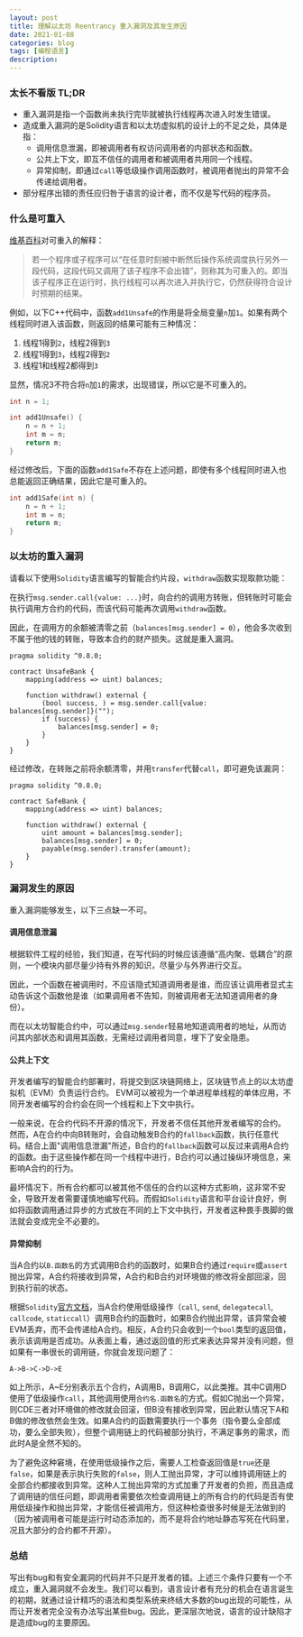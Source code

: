 ```yaml
---
layout: post
title: 理解以太坊 Reentrancy 重入漏洞及其发生原因
date: 2021-01-08
categories: blog
tags: [编程语言]
description: 
---
```


### 太长不看版 TL;DR

- 重入漏洞是指一个函数尚未执行完毕就被执行线程再次进入时发生错误。
- 造成重入漏洞的是Solidity语言和以太坊虚拟机的设计上的不足之处，具体是指：
    - 调用信息泄漏，即被调用者有权访问调用者的内部状态和函数。
    - 公共上下文，即互不信任的调用者和被调用者共用同一个线程。
    - 异常抑制，即通过`call`等低级操作调用函数时，被调用者抛出的异常不会传递给调用者。
- 部分程序出错的责任应归咎于语言的设计者，而不仅是写代码的程序员。

### 什么是可重入

[维基百科](https://zh.wikipedia.org/wiki/可重入)对可重入的解释：
> 若一个程序或子程序可以“在任意时刻被中断然后操作系统调度执行另外一段代码，这段代码又调用了该子程序不会出错”，则称其为可重入的。即当该子程序正在运行时，执行线程可以再次进入并执行它，仍然获得符合设计时预期的结果。

例如，以下C++代码中，函数`add1Unsafe`的作用是将全局变量`n`加`1`。如果有两个线程同时进入该函数，则返回的结果可能有三种情况：
1. 线程1得到`2`，线程2得到`3`
2. 线程1得到`3`，线程2得到`2`
3. 线程1和线程2都得到`3`

显然，情况3不符合将`n`加`1`的需求，出现错误，所以它是不可重入的。

```cpp
int n = 1;

int add1Unsafe() {
    n = n + 1;
    int m = n;
    return m;
}
```

经过修改后，下面的函数`add1Safe`不存在上述问题，即使有多个线程同时进入也总能返回正确结果，因此它是可重入的。

```cpp
int add1Safe(int n) {
    n = n + 1;
    int m = n;
    return m;
}
```

### 以太坊的重入漏洞

请看以下使用`Solidity`语言编写的智能合约片段，`withdraw`函数实现取款功能：

在执行`msg.sender.call{value: ...}`时，向合约的调用方转账，但转账时可能会执行调用方合约的代码，而该代码可能再次调用`withdraw`函数。

因此，在调用方的余额被清零之前（`balances[msg.sender] = 0`），他会多次收到不属于他的钱的转账，导致本合约的财产损失。这就是重入漏洞。

```solidity
pragma solidity ^0.8.0;

contract UnsafeBank {
    mapping(address => uint) balances;

    function withdraw() external {
        (bool success, ) = msg.sender.call{value: balances[msg.sender]}("");
        if (success) {
            balances[msg.sender] = 0;
        }
    }
}
```

经过修改，在转账之前将余额清零，并用`transfer`代替`call`，即可避免该漏洞：

```solidity
pragma solidity ^0.8.0;

contract SafeBank {
    mapping(address => uint) balances;

    function withdraw() external {
        uint amount = balances[msg.sender];
        balances[msg.sender] = 0;
        payable(msg.sender).transfer(amount);
    }
}
```

### 漏洞发生的原因

重入漏洞能够发生，以下三点缺一不可。

#### 调用信息泄漏

根据软件工程的经验，我们知道，在写代码的时候应该遵循“高内聚、低耦合”的原则，一个模块内部尽量少持有外界的知识，尽量少与外界进行交互。

因此，一个函数在被调用时，不应该隐式知道调用者是谁，而应该让调用者显式主动告诉这个函数他是谁（如果调用者不告知，则被调用者无法知道调用者的身份）。

而在以太坊智能合约中，可以通过`msg.sender`轻易地知道调用者的地址，从而访问其内部状态和调用其函数，无需经过调用者同意，埋下了安全隐患。


#### 公共上下文

开发者编写的智能合约部署时，将提交到区块链网络上，区块链节点上的以太坊虚拟机（EVM）负责运行合约。
EVM可以被视为一个单进程单线程的单体应用，不同开发者编写的合约会在同一个线程和上下文中执行。

一般来说，在合约代码不开源的情况下，开发者不信任其他开发者编写的合约。
然而，A在合约中向B转账时，会自动触发B合约的`fallback`函数，执行任意代码。结合上面"调用信息泄漏"所述，B合约的`fallback`函数可以反过来调用A合约的函数。由于这些操作都在同一个线程中进行，B合约可以通过操纵环境信息，来影响A合约的行为。

最坏情况下，所有合约都可以被其他不信任的合约以这种方式影响，这非常不安全，导致开发者需要谨慎地编写代码。而假如`Solidity`语言和平台设计良好，例如将函数调用通过异步的方式放在不同的上下文中执行，开发者这种畏手畏脚的做法就会变成完全不必要的。

#### 异常抑制

当A合约以`B.函数名`的方式调用B合约的函数时，如果B合约通过`require`或`assert`抛出异常，A合约将接收到异常，A合约和B合约对环境做的修改将全部回滚，回到执行前的状态。

根据`Solidity`[官方文档](https://docs.soliditylang.org/en/v0.8.0/control-structures.html#panic-via-assert-and-error-via-require)，当A合约使用低级操作（`call`, `send`, `delegatecall`, `callcode`, `staticcall`）调用B合约的函数时，如果B合约抛出异常，该异常会被EVM丢弃，而不会传递给A合约。相反，A合约只会收到一个`bool`类型的返回值，表示该调用是否成功。从表面上看，通过返回值的形式来表达异常并没有问题，但如果有一串很长的调用链，你就会发现问题了：

```
A->B->C->D->E
```

如上所示，A~E分别表示五个合约，A调用B，B调用C，以此类推。其中C调用D使用了低级操作`call`，其他调用使用`合约名.函数名`的方式。假如C抛出一个异常，则CDE三者对环境做的修改就会回滚，但B没有接收到异常，因此默认情况下A和B做的修改依然会生效。如果A合约的函数需要执行一个事务（指令要么全部成功，要么全部失败），但整个调用链上的代码被部分执行，不满足事务的需求，而此时A是全然不知的。

为了避免这种窘境，在使用低级操作之后，需要人工检查返回值是`true`还是`false`，如果是表示执行失败的`false`，则人工抛出异常，才可以维持调用链上的全部合约都接收到异常。这种人工抛出异常的方式加重了开发者的负担，而且造成了调用链的信任问题，即调用者需要依次检查调用链上的所有合约的代码是否有使用低级操作和抛出异常，才能信任被调用方，但这种检查很多时候是无法做到的（因为被调用者可能是运行时动态添加的，而不是将合约地址静态写死在代码里，况且大部分的合约都不开源）。


### 总结

写出有bug和有安全漏洞的代码并不只是开发者的错。上述三个条件只要有一个不成立，重入漏洞就不会发生。我们可以看到，语言设计者有充分的机会在语言诞生的初期，就通过设计精巧的语法和类型系统来终结大多数的bug出现的可能性，从而让开发者完全没有办法写出某些bug。因此，更深层次地说，语言的设计缺陷才是造成bug的主要原因。

